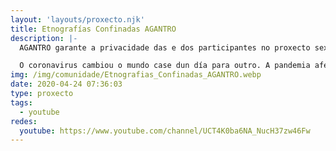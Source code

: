 ```yaml
---
layout: 'layouts/proxecto.njk'
title: Etnografías Confinadas AGANTRO
description: |-
  AGANTRO garante a privacidade das e dos participantes no proxecto sexa por escrito, audio ou vídeo.Os vídeos con acceso aberto o están, porque así o decidiron as persoas que os realizaron.

  O coronavirus cambiou o mundo case dun día para outro. A pandemia afecta a todas e cada unhas das persoas que habitamos o planeta. Para entender como e en que grao, o primeiro é botar a ollada sobre o máis próximo, e achegarnos aos relatos en primeira persoa sobre as transformacións na vida cotiá nesta situación inédita. Isto é o que buscamos desde AGANTRO (Asociación Galega de Antropoloxía) xunto co Museo Etnolóxico de Ribadavia, con esta proposta. Como antropólogas o noso obxectivo é facer un repositorio de autoetnografías de urxencia, un retrato do presente desta crise, preguntándovos polo voso día a día neste contexto, contando o que sentides e o que opinades ao respecto do que está pasando, das medidas de excepción, do distanciamento, da redución da mobilidade e do confinamento.
img: /img/comunidade/Etnografias_Confinadas_AGANTRO.webp
date: 2020-04-24 07:36:03
type: proxecto
tags:
  - youtube
redes:
  youtube: https://www.youtube.com/channel/UCT4K0ba6NA_NucH37zw46Fw
---
```

